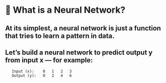 # 🧠 What is a Neural Network?
 ## At its simplest, a neural network is just a function that tries to learn a pattern in data.
 ## Let’s build a neural network to predict output y from input x — for example:
 ```
    Input (x):    0   1   2   3
    Output (y):   0   2   4   6

 ```